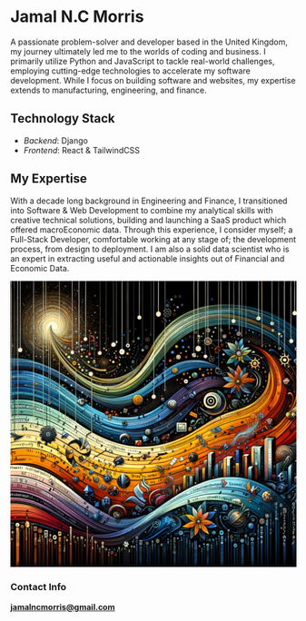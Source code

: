 # Jamal N.C Morris

A passionate problem-solver and developer based in the United Kingdom, my journey ultimately led me to the worlds of coding and business. I primarily utilize Python and JavaScript to tackle real-world challenges, employing cutting-edge technologies to accelerate my software development. While I focus on building software and websites, my expertise extends to manufacturing, engineering, and finance.

## Technology Stack

* *Backend*: Django
* *Frontend*: React & TailwindCSS

## My Expertise

With a decade long background in Engineering and Finance, I transitioned into Software & Web Development to combine my analytical skills with creative technical solutions, building and launching a SaaS product which offered macroEconomic data. Through this experience, I consider myself; a Full-Stack Developer, comfortable working at any stage of; the development process, from design to deployment. I am also a solid data scientist who is an expert in extracting useful and actionable insights out of Financial and Economic Data.

<img src='/static/images/development.png'></img>

### Contact Info

**jamalncmorris@gmail.com**

<!-- <img src='/static/video/code.gif'></img> -->
